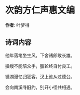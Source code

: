 # 次韵方仁声惠文编

**作者**: 叶梦得

## 诗词内容

他年落笔坐生风，下舍诸郎敢长雄。

操缦不能陪众手，斵轮终自付良工。

镜湖漫忆归狂客，汉上谁从过德公。

会向南溪寻旧约，别开小径共相通。

